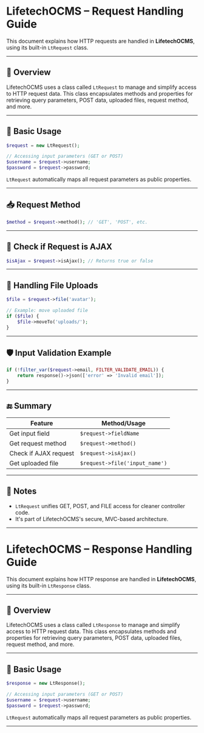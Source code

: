 
# LifetechOCMS – Request Handling Guide

This document explains how HTTP requests are handled in **LifetechOCMS**, using its built-in `LtRequest` class.

---

## 🚀 Overview

LifetechOCMS uses a class called `LtRequest` to manage and simplify access to HTTP request data. This class encapsulates methods and properties for retrieving query parameters, POST data, uploaded files, request method, and more.

---

## 🧱 Basic Usage

```php
$request = new LtRequest();

// Accessing input parameters (GET or POST)
$username = $request->username;
$password = $request->password;
```

`LtRequest` automatically maps all request parameters as public properties.

---

## 📥 Request Method

```php
$method = $request->method(); // 'GET', 'POST', etc.
```

---

## 🧪 Check if Request is AJAX

```php
$isAjax = $request->isAjax(); // Returns true or false
```

---

## 📁 Handling File Uploads

```php
$file = $request->file('avatar');

// Example: move uploaded file
if ($file) {
    $file->moveTo('uploads/');
}
```

---

## 🛡 Input Validation Example

```php
if (!filter_var($request->email, FILTER_VALIDATE_EMAIL)) {
    return response()->json(['error' => 'Invalid email']);
}
```

---

## 🔚 Summary

| Feature                 | Method/Usage                     |
|------------------------|----------------------------------|
| Get input field        | `$request->fieldName`            |
| Get request method     | `$request->method()`             |
| Check if AJAX request  | `$request->isAjax()`             |
| Get uploaded file      | `$request->file('input_name')`   |

---

## 📌 Notes

- `LtRequest` unifies GET, POST, and FILE access for cleaner controller code.
- It's part of LifetechOCMS's secure, MVC-based architecture.

--- 

# LifetechOCMS – Response Handling Guide

This document explains how HTTP response are handled in **LifetechOCMS**, using its built-in `LtResponse` class.

---

## 🚀 Overview

LifetechOCMS uses a class called `LtResponse` to manage and simplify access to HTTP request data. This class encapsulates methods and properties for retrieving query parameters, POST data, uploaded files, request method, and more.

---

## 🧱 Basic Usage

```php
$response = new LtResponse();

// Accessing input parameters (GET or POST)
$username = $request->username;
$password = $request->password;
```

`LtRequest` automatically maps all request parameters as public properties.

---
